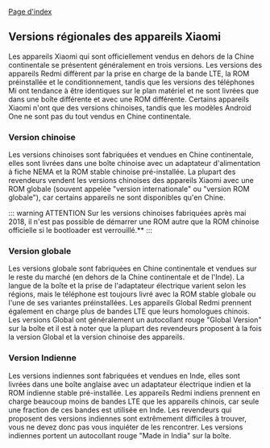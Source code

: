 [Page d'index](../)

## Versions régionales des appareils Xiaomi

Les appareils Xiaomi qui sont officiellement vendus en dehors de la Chine continentale se présentent généralement en trois versions. Les versions des appareils Redmi diffèrent par la prise en charge de la bande LTE, la ROM préinstallée et le conditionnement, tandis que les versions des téléphones Mi ont tendance à être identiques sur le plan matériel et ne sont livrées que dans une boîte différente et avec une ROM différente. Certains appareils Xiaomi n'ont que des versions chinoises, tandis que les modèles Android One ne sont pas du tout vendus en Chine continentale.

### Version chinoise

Les versions chinoises sont fabriquées et vendues en Chine continentale, elles sont livrées dans une boîte chinoise avec un adaptateur d'alimentation à fiche NEMA et la ROM stable chinoise pré-installée. La plupart des revendeurs vendent les versions chinoises des appareils Xiaomi avec une ROM globale (souvent appelée "version internationale" ou "version ROM globale"), car certains appareils ne sont disponibles qu'en Chine.

::: warning ATTENTION
Sur les versions chinoises fabriquées après mai 2018, il n'est pas possible de démarrer une ROM autre que la ROM chinoise officielle si le bootloader est verrouillé.**
:::
### Version globale

Les versions globale sont fabriquées en Chine continentale et vendues sur le reste du marché (en dehors de la Chine continentale et de l'Inde). La langue de la boîte et la prise de l'adaptateur électrique varient selon les régions, mais le téléphone est toujours livré avec la ROM stable globale ou l'une de ses variantes préinstallées. Les appareils Global Redmi prennent également en charge plus de bandes LTE que leurs homologues chinois. Les versions Global ont généralement un autocollant rouge "Global Version" sur la boîte et il est à noter que la plupart des revendeurs proposent à la fois la version Global et la version chinoise des appareils.

### Version Indienne

Les versions indiennes sont fabriquées et vendues en Inde, elles sont livrées dans une boîte anglaise avec un adaptateur électrique indien et la ROM indienne stable pré-installée. Les appareils Redmi indiens prennent en charge beaucoup moins de bandes LTE que les appareils chinois, car seule une fraction de ces bandes est utilisée en Inde. Les revendeurs qui proposent des versions indiennes sont extrêmement difficiles à trouver, vous ne devez donc pas vous inquiéter de les rencontrer. Les versions indiennes portent un autocollant rouge "Made in India" sur la boîte.
